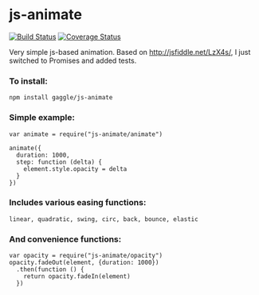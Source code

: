 # js-animate
[![Build Status](https://travis-ci.org/gaggle/js-animate.svg?branch=master)](https://travis-ci.org/gaggle/js-animate)
[![Coverage Status](https://coveralls.io/repos/github/gaggle/js-animate/badge.svg?branch=master)](https://coveralls.io/github/gaggle/js-animate?branch=master)

Very simple js-based animation. Based on http://jsfiddle.net/LzX4s/, I just switched to Promises and added tests.

### To install:

    npm install gaggle/js-animate

### Simple example:

    var animate = require("js-animate/animate")
    
    animate({
      duration: 1000,
      step: function (delta) {
        element.style.opacity = delta
      }
    })

### Includes various easing functions:

    linear, quadratic, swing, circ, back, bounce, elastic
    
### And convenience functions:

    var opacity = require("js-animate/opacity")
    opacity.fadeOut(element, {duration: 1000})
      .then(function () {
        return opacity.fadeIn(element)
      })
